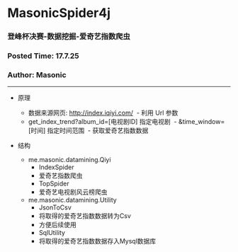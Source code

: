 # MasonicSpider4j
### 登峰杯决赛-数据挖掘-爱奇艺指数爬虫
### Posted Time: 17.7.25
### Author: Masonic

------

- 原理
  - 数据来源网页: http://index.iqiyi.com/
  - 利用 Url 参数
  - get_index_trend?album_id=[电视剧ID] 指定电视剧
  - &time_window=[时间] 指定时间范围
  - 获取爱奇艺指数数据
 
- 结构
  - me.masonic.datamining.Qiyi
    - IndexSpider
    - 爱奇艺指数爬虫
    - TopSpider
    - 爱奇艺电视剧风云榜爬虫
  - me.masonic.datamining.Utility
    - JsonToCsv
    - 将取得的爱奇艺指数数据转为Csv
    - 方便后续使用
    - SqlUtility
    - 将取得的爱奇艺指数数据存入Mysql数据库
